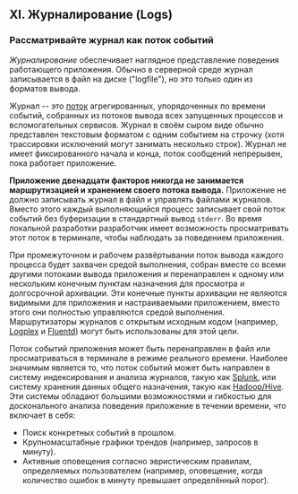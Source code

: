 ## XI. Журналирование (Logs)
### Рассматривайте журнал как поток событий

*Журналирование* обеспечивает наглядное представление поведения работающего приложения. Обычно в серверной среде журнал записывается в файл на диске ("logfile"), но это только один из форматов вывода.

Журнал -- это [поток](https://adam.herokuapp.com/past/2011/4/1/logs_are_streams_not_files/) агрегированных, упорядоченных по времени событий, собранных из потоков вывода всех запущенных процессов и вспомогательных сервисов. Журнал в своём сыром виде обычно представлен текстовым форматом с одним событием на строчку (хотя трассировки исключений могут занимать несколько строк). Журнал не имеет фиксированного начала и конца, поток сообщений непрерывен, пока работает приложение.

**Приложение двенадцати факторов никогда не занимается маршрутизацией и хранением своего потока вывода.** Приложение не должно записывать журнал в файл и управлять файлами журналов. Вместо этого каждый выполняющийся процесс записывает свой поток событий без буферизации в стандартный вывод `stderr`. Во время локальной разработки разработчик имеет возможность просматривать этот поток в терминале, чтобы наблюдать за поведением приложения.

При промежуточном и рабочем развёртывании поток вывода каждого процесса будет захвачен средой выполнения, собран вместе со всеми другими потоками вывода приложения и перенаправлен к одному или нескольким конечным пунктам назначения для просмотра и долгосрочной архивации. Эти конечные пункты архивации не являются видимыми для приложения и настраиваемыми приложением, вместо этого они полностью управляются средой выполнения. Маршрутизаторы журналов с открытым исходным кодом (например, [Logplex](https://github.com/heroku/logplex) и [Fluentd](https://github.com/fluent/fluentd)) могут быть использованы для этой цели.

Поток событий приложения может быть перенаправлен в файл или просматриваться в терминале в режиме реального времени. Наиболее значимым является то, что поток событий может быть направлен в систему индексирования и анализа журналов, такую как [Splunk](http://www.splunk.com/), или систему хранения данных общего назначения, такую как [Hadoop/Hive](http://hive.apache.org/). Эти системы обладают большими возможностями и гибкостью для досконального анализа поведения приложение в течении времени, что включает в себя:

* Поиск конкретных событий в прошлом.
* Крупномасштабные графики трендов (например, запросов в минуту).
* Активные оповещения согласно эвристическим правилам, определяемых пользователем (например, оповещение, когда количество ошибок в минуту превышает определённый порог).
